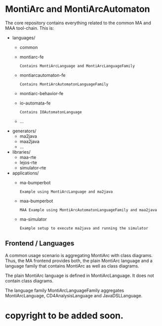 # MontiArc and MontiArcAutomaton

The core repository contains everything related to the common MA and MAA
tool-chain. This is:

* languages/
  * common
  * montiarc-fe
        
        Contains MontiArcLanguage and MontiArcLanguageFamily
        
  * montiarcautomaton-fe
        
        Contains MontiArcAutomatonLanguageFamily
        
  * montiarc-behavior-fe
  * io-automata-fe
        
        Contains IOAutomatonLanguage
        
  * ...
* generators/
  * ma2java
  * maa2java
  * ...
* libraries/
  * maa-rte
  * lejos-rte
  * simulator-rte
* applications/
  * ma-bumperbot
        
        Example using MontiArcLanguage and ma2java
        
  * maa-bumperbot
        
        MAA Example using MontiArcAutomatonLanguageFamily and maa2java
        
  * ma-simulator
        
        Example setup to execute ma2java and running the simulator
        

## Frontend / Languages

A common usage scenario is aggregating MontiArc with class diagrams.
Thus, the MA frontend provides both, the plain MontiArc language and a
language family that contains MontiArc as well as class diagrams.

The plain MontiArc language is defined in MontiArcLanguage. It does not
contain class diagrams.

The language family MontiArcLanguageFamily aggregates MontiArcLanguage,
CD4AnalysisLanguage and JavaDSLLanguage.


# copyright to be added soon.

